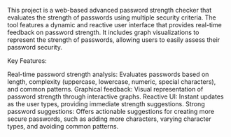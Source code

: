 This project is a web-based advanced password strength checker that evaluates the strength of passwords using multiple security criteria. The tool features a dynamic and reactive user interface that provides real-time feedback on password strength. It includes graph visualizations to represent the strength of passwords, allowing users to easily assess their password security.

Key Features:

Real-time password strength analysis: Evaluates passwords based on length, complexity (uppercase, lowercase, numeric, special characters), and common patterns.
Graphical feedback: Visual representation of password strength through interactive graphs.
Reactive UI: Instant updates as the user types, providing immediate strength suggestions.
Strong password suggestions: Offers actionable suggestions for creating more secure passwords, such as adding more characters, varying character types, and avoiding common patterns.
